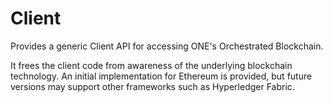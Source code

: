 # Client

Provides a generic Client API for accessing ONE's Orchestrated Blockchain.

It frees the client code from awareness of the underlying blockchain
technology.  An initial implementation for Ethereum is provided, but future versions
may support other frameworks such as Hyperledger Fabric.

